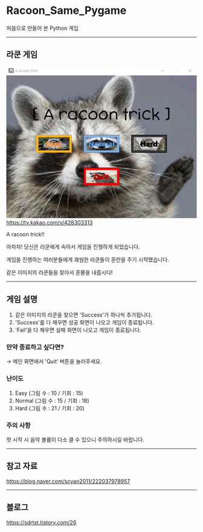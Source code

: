# Racoon_Same_Pygame
처음으로 만들어 본 Python 게임

***

## 라쿤 게임
![title](/image/racoon_trick.png)
https://tv.kakao.com/v/428303313

A racoon trick!!

아차차! 당신은 라쿤에게 속아서 게임을 진행하게 되었습니다.

게임을 진행하는 여러분들에게 괘씸한 라쿤들이 혼란을 주기 시작했습니다.

같은 이미지의 라쿤들을 찾아서 혼쭐을 내줍시다!

***

## 게임 설명
1. 같은 이미지의 라쿤을 찾으면 'Success'가 하나씩 추가됩니다.
2. 'Success'를 다 채우면 성공 화면이 나오고 게임이 종료됩니다.
3. 'Fail'을 다 채우면 실패 화면이 나오고 게임이 종료됩니다.

### 만약 종료하고 싶다면?  
→ 메인 화면에서 'Quit' 버튼을 눌러주세요.

### 난이도
1. Easy (그림 수 : 10 / 기회 : 15)
2. Normal (그림 수 : 15 / 기회 : 18)
3. Hard (그림 수 : 21 / 기회 : 20)

### 주의 사항
첫 시작 시 음악 볼륨이 다소 클 수 있으니 주의하시길 바랍니다.

***

## 참고 자료
https://blog.naver.com/scyan2011/222037978957

***

## 블로그
https://sdrtst.tistory.com/26
